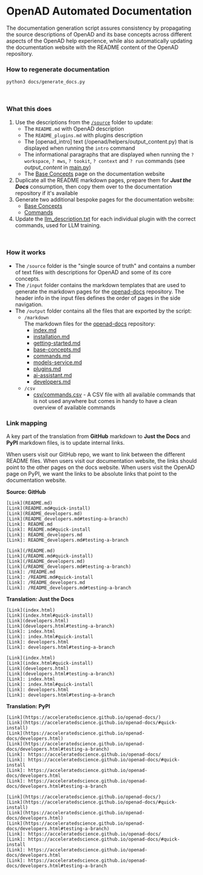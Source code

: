 # OpenAD Automated Documentation

The documentation generation script assures consistency by propagating the source descriptions of OpenAD and its base concepts across different aspects of the OpenAD help experience, while also automatically updating the documentation website with the README content of the OpenAD repository.

### How to regenerate documentation

    python3 docs/generate_docs.py

<br>

### What this does

1. Use the descriptions from the [`/source`](./source) folder to update:
   - The `README.md` with OpenAD description
   - The `README_plugins.md` with plugins description
   - The [openad_intro] text (/openad/helpers/output_content.py) that is displayed when running the `intro` command
   - The informational paragraphs that are displayed when running the `? workspace`, `? mws`, `? tookit`, `? context` and `? run` commands (see _output_content_ in [main.py](/openad/app/main.py))
   - The [Base Concepts](https://acceleratedscience.github.io/openad-docs/base-concepts.html) page on the documentation website
1. Duplicate all the README markdown pages, prepare them for ***Just the Docs*** consumption, then copy them over to the documentation repository if it's available
1. Generate two additional bespoke pages for the documentation website:
   - [Base Concepts](https://acceleratedscience.github.io/openad-docs/base-concepts.html)
   - [Commands](https://acceleratedscience.github.io/openad-docs/commands.html)
2. Update the [llm_description.txt](/openad/user_toolkits/DS4SD/llm_description.txt) for each individual plugin with the correct commands, used for LLM training.

<br>

### How it works

-   The `/source` folder is the "single source of truth" and contains a number of text files with descriptions for OpenAD and some of its core concepts.
-   The `/input` folder contains the markdown templates that are used to generate the markdown pages for the [openad-docs] repository. The header info in the input files defines the order of pages in the side navigation.
-   The `/output` folder contains all the files that are exported by the script:
    -   `/markdown`<br>The markdown files for the [openad-docs] repository:
        - [index.md](output/markdown/index.md)
        - [installation.md](output/markdown/installation.md)
        - [getting-started.md](output/markdown/getting-started.md)
        - [base-concepts.md](output/markdown/base-concepts.md)
        - [commands.md](output/markdown/commands.md)
        - [models-service.md](output/markdown/models-service.md)
        - [plugins.md](output/markdown/plugins.md)
        - [ai-assistant.md](output/markdown/ai-assistant.md)
        - [developers.md](output/markdown/developers.md)
    -   `/csv`
        -   [csv/commands.csv](output/csv/commands.csv) - A CSV file with all available commands that is not used anywhere but comes in handy to have a clean overview of available commands

### Link mapping

A key part of the translation from **GitHub** markdown to **Just the Docs** and **PyPI** markdown files, is to update internal links.

When users visit our GitHub repo, we want to link between the different README files. When users visit our documentation website, the links should point to the other pages on the docs website. When users visit the OpenAD page on PyPI, we want the links to be absolute links that point to the documentation website.
    
**Source: GitHub**

    [Link](README.md)
    [Link](README.md#quick-install)
    [Link](README_developers.md)
    [Link](README_developers.md#testing-a-branch)
    [Link]: README.md
    [Link]: README.md#quick-install
    [Link]: README_developers.md
    [Link]: README_developers.md#testing-a-branch
    
    [Link](/README.md)
    [Link](/README.md#quick-install)
    [Link](/README_developers.md)
    [Link](/README_developers.md#testing-a-branch)
    [Link]: /README.md
    [Link]: /README.md#quick-install
    [Link]: /README_developers.md
    [Link]: /README_developers.md#testing-a-branch

**Translation: Just the Docs**

    [Link](index.html)
    [Link](index.html#quick-install)
    [Link](developers.html)
    [Link](developers.html#testing-a-branch)
    [Link]: index.html
    [Link]: index.html#quick-install
    [Link]: developers.html
    [Link]: developers.html#testing-a-branch

    [Link](index.html)
    [Link](index.html#quick-install)
    [Link](developers.html)
    [Link](developers.html#testing-a-branch)
    [Link]: index.html
    [Link]: index.html#quick-install
    [Link]: developers.html
    [Link]: developers.html#testing-a-branch

**Translation: PyPI**

    [Link](https://acceleratedscience.github.io/openad-docs/)
    [Link](https://acceleratedscience.github.io/openad-docs/#quick-install)
    [Link](https://acceleratedscience.github.io/openad-docs/developers.html)
    [Link](https://acceleratedscience.github.io/openad-docs/developers.html#testing-a-branch)
    [Link]: https://acceleratedscience.github.io/openad-docs/
    [Link]: https://acceleratedscience.github.io/openad-docs/#quick-install
    [Link]: https://acceleratedscience.github.io/openad-docs/developers.html
    [Link]: https://acceleratedscience.github.io/openad-docs/developers.html#testing-a-branch

    [Link](https://acceleratedscience.github.io/openad-docs/)
    [Link](https://acceleratedscience.github.io/openad-docs/#quick-install)
    [Link](https://acceleratedscience.github.io/openad-docs/developers.html)
    [Link](https://acceleratedscience.github.io/openad-docs/developers.html#testing-a-branch)
    [Link]: https://acceleratedscience.github.io/openad-docs/
    [Link]: https://acceleratedscience.github.io/openad-docs/#quick-install
    [Link]: https://acceleratedscience.github.io/openad-docs/developers.html
    [Link]: https://acceleratedscience.github.io/openad-docs/developers.html#testing-a-branch
    
[openad-docs]: https://github.com/acceleratedscience/openad-docs
